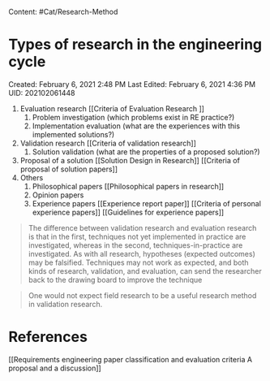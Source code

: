 Content: #Cat/Research-Method
# Types of research in the engineering cycle

Created: February 6, 2021 2:48 PM
Last Edited: February 6, 2021 4:36 PM
UID: 202102061448

1. Evaluation research [[Criteria of Evaluation Research ]] 
    1. Problem investigation (which problems exist in RE practice?)
    2. Implementation evaluation (what are the experiences with this implemented solutions?)
2. Validation research [[Criteria of validation research]] 
    1. Solution validation (what are the properties of a proposed solution?)
3. Proposal of a solution [[Solution Design in Research]] [[Criteria of proposal of solution papers]] 
4. Others
    1. Philosophical papers [[Philosophical papers in research]] 
    2. Opinion papers
    3. Experience papers [[Experience report paper]] [[Criteria of personal experience papers]] [[Guidelines for experience papers]] 

> The difference between validation research and evaluation research is that in the first, techniques not yet implemented in practice are investigated, whereas in the second, techniques-in-practice are investigated. As with all research, hypotheses (expected outcomes) may be falsified. Techniques may not work as expected, and both kinds of research, validation, and evaluation, can send the researcher back to the drawing board to improve the technique

> One would not expect field research to be a useful research method in validation research.

# References

[[Requirements engineering paper classification and evaluation criteria  A proposal and a discussion]]